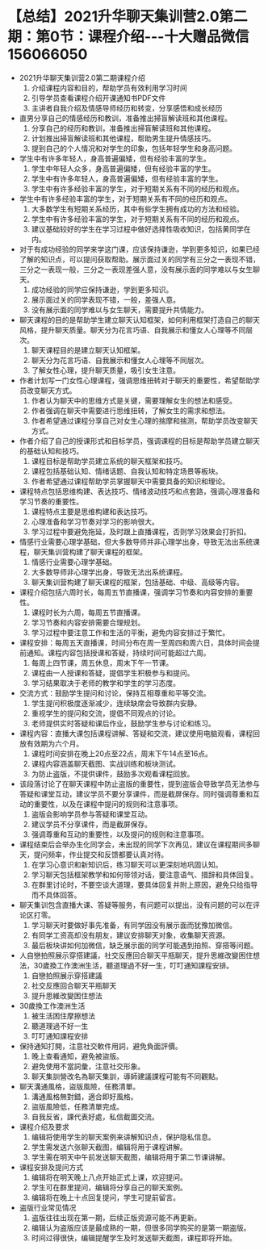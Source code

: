 # 【总结】2021升华聊天集训营2.0第二期：第0节：课程介绍---十大赠品微信156066050

-   2021升华聊天集训营2.0第二期课程介绍
    1.  介绍课程内容和目的，帮助学员有效利用学习时间
    2.  引导学员查看课程介绍开课通知书PDF文件
    3.  主讲者自我介绍及情感导师经历和转变，分享感悟和成长经历
-   直男分享自己的情感经历和教训，准备推出掃盲解读班和其他课程。
    1.  分享自己的经历和教训，准备推出掃盲解读班和其他课程。
    2.  计划推出掃盲解读班和其他课程，帮助男生提升情感技巧。
    3.  提到自己的个人情况和对学生的印象，包括年轻学生和身高问题。
-   学生中有许多年轻人，身高普遍偏矮，但有经验丰富的学生。
    1.  学生中年轻人众多，身高普遍偏矮，但有经验丰富的学生。
    2.  学生中有许多年轻人，身高普遍偏矮，但有经验丰富的学生。
    3.  学生中有许多经验丰富的学生，对于短期关系有不同的经历和观点。
-   学生中有许多经验丰富的学生，对于短期关系有不同的经历和观点。
    1.  大多数学生有短期关系经历，其中有些学生拥有成功的方法和经验。
    2.  学生中有许多经验丰富的学生，对于短期关系有不同的经历和观点。
    3.  建议基础较好的学生在学习过程中做好选择性吸收知识，包括黄同学在内。
-   对于有成功经验的同学来学这门课，应该保持谦逊，学到更多知识，如果已经了解的知识点，可以提问获取帮助。展示面过关的同学有三分之一表现不错，三分之一表现一般，三分之一表现差强人意，没有展示面的同学难以与女生聊天。
    1.  成功经验的同学应保持谦逊，学到更多知识。
    2.  展示面过关的同学表现不错，一般，差强人意。
    3.  没有展示面的同学难以与女生聊天，需要提升共情能力。
-   聊天课程的目的是帮助学生建立聊天认知框架，如何利用框架打造自己的聊天风格，提升聊天质量。聊天分为花言巧语、自我展示和懂女人心理等不同层次。
    1.  聊天课程目的是建立聊天认知框架。
    2.  聊天分为花言巧语、自我展示和懂女人心理等不同层次。
    3.  了解女性心理，提升聊天质量，吸引女生注意。
-   作者计划写一门女性心理课程，强调思维扭转对于聊天的重要性，希望帮助学员改变聊天方式。
    1.  作者认为聊天中的思维方式是关键，需要理解女生的想法和感受。
    2.  作者强调在聊天中需要进行思维扭转，了解女生的需求和想法。
    3.  作者希望通过课程分享自己对女生心理的揣摩和揣测，帮助学员改变聊天方式。
-   作者介绍了自己的授课形式和目标学员，强调课程的目标是帮助学员建立聊天的基础认知和技巧。
    1.  课程目标是帮助学员建立系统的聊天框架和技巧。
    2.  课程包括基础认知、情绪话题、自我认知和特定场景等板块。
    3.  作者希望通过课程帮助学员掌握聊天中需要具备的知识和理论。
-   课程特点包括思维构建、表达技巧、情绪波动技巧和点套路，强调心理准备和学习节奏的重要性。
    1.  课程特点主要是思维构建和表达技巧。
    2.  心理准备和学习节奏对学习的影响很大。
    3.  学习过程中要避免拖延，及时跟上直播课程，否则学习效果会打折扣。
-   情感行业需要心理学基础，但大多数导师并非心理学出身，导致无法出系统课程，聊天集训营构建了聊天课程的框架。
    1.  情感行业需要心理学基础。
    2.  大多数导师非心理学出身，导致无法出系统课程。
    3.  聊天集训营构建了聊天课程的框架，包括基础、中级、高级等内容。
-   课程介绍包括六周时长，每周五节直播课，强调学习节奏和内容安排的重要性。
    1.  课程时长为六周，每周五节直播课。
    2.  学习节奏和内容安排需要合理规划。
    3.  学习过程中要注意工作和生活的平衡，避免内容安排过于繁忙。
-   课程安排：每周五天直播课，时间分布在周一至周四和周六日，具体时间会提前通知。课程内容包括授课和答疑，持续时间可能超过六周。
    1.  每周上四节课，周五休息，周末下午一节课。
    2.  课程由一人授课和答疑，提倡学生积极参与和提问。
    3.  学习结果取决于老师的教学和学生的学习态度。
-   交流方式：鼓励学生提问和讨论，保持互相尊重和平等交流。
    1.  学生提问积极度逐渐减少，连续缺席会导致群内安静。
    2.  重视学生的提问和交流，提倡不同观点的讨论。
    3.  老师提供实时答疑和课后作业，鼓励学生参与讨论和练习。
-   课程内容：直播大课包括课程讲解、答疑和交流，建议使用电脑观看，课程回放有效期为六个月。
    1.  课程时间安排在晚上20点至22点，周末下午14点至16点。
    2.  课程内容涵盖聊天截图、实战训练和板块测试。
    3.  为防止盗版，不提供课件，鼓励多次观看课程回放。
-   该段落讨论了在聊天课程中防止盗版的重要性，提到盗版会导致学员无法参与答疑和课堂互动，建议学员不要分享课件，而是截屏保存。同时强调尊重和互动的重要性，以及在课程中提问的规则和注意事项。
    1.  盗版会影响学员参与答疑和课堂互动。
    2.  建议学员不分享课件，而是截屏保存。
    3.  强调尊重和互动的重要性，以及提问的规则和注意事项。
-   课程结束后会举办生化同学会，未出现的同学下次再见，建议在课程期间多聊天，提问频率，作业提交和反馈都要认真对待。
    1.  在学习心意识和新知识后，练习聊天可以更深刻地巩固认知。
    2.  学习聊天包括框架教学和如何带领对话，要注意语气、措辞和具体回复。
    3.  在群里讨论时，不要空谈大道理，要具体回复并附上原因，避免只给指导而不具体回答。
-   聊天集训包含直播大课、答疑等服务，有问题可以提出，没有问题的可以在评论区打零。
    1.  学习聊天时要做好事先准备，有同学因没有展示面而犹豫加微信。
    2.  有同学工资高却没有朋友，建议安排聊天对象，收集聊天资源。
    3.  最后板块讲如何加微信，缺乏展示面的同学可能遇到拍照、穿搭等问题。
-   人自戀拍照展示穿搭建議，社交反應回合聊天平瓶聊天，提升思維改變困住想法，30歲換工作澳洲生活，聽道理過不好一生，叮叮通知課程安排。 
    1.  自戀拍照展示穿搭建議
    2.  社交反應回合聊天平瓶聊天
    3.  提升思維改變困住想法
-   30歲換工作澳洲生活
    1.  被生活困住摩擦想法
    2.  聽道理過不好一生
    3.  叮叮通知課程安排
-   保持通知打開，注意社交軟件用詞，避免負面評價。
    1.  晚上查看通知，避免被盜版。
    2.  避免使用不當詞彙，注意社交形象。
    3.  聊天集訓營改名為聊天集訓，導師建議課程可能有不同觀點。
-   聊天溝通風格，盜版風險，任務清單。
    1.  溝通風格無對錯，適合即好風格。
    2.  盜版風險低，任務清單完成。
    3.  自我反省，課代表好處，私信截圖交流。
-   课程介绍及要求
    1.  编辑将使用学生的聊天案例来讲解知识点，保护隐私信息。
    2.  学生需发送六张聊天截图，编辑将用于课程讲解。
    3.  学生需在明天中午前发送聊天截图，编辑将用于第二节课讲解。
-   课程安排及提问方式
    1.  编辑将在明天晚上八点开始正式上课，欢迎提问。
    2.  学生可在群里提问，编辑将分享自己的聊天案例。
    3.  编辑将在晚上十点回复提问，学生可提前留言。
-   盗版行业常见情况
    1.  盗版往往出现在第一期，后续正版资源可能不再更新。
    2.  编辑认为盗版应该是最成熟的一期，但很多同学购买的是第一期盗版。
    3.  时间过得很快，编辑提醒学生及时发送聊天截图，课程即将开始。